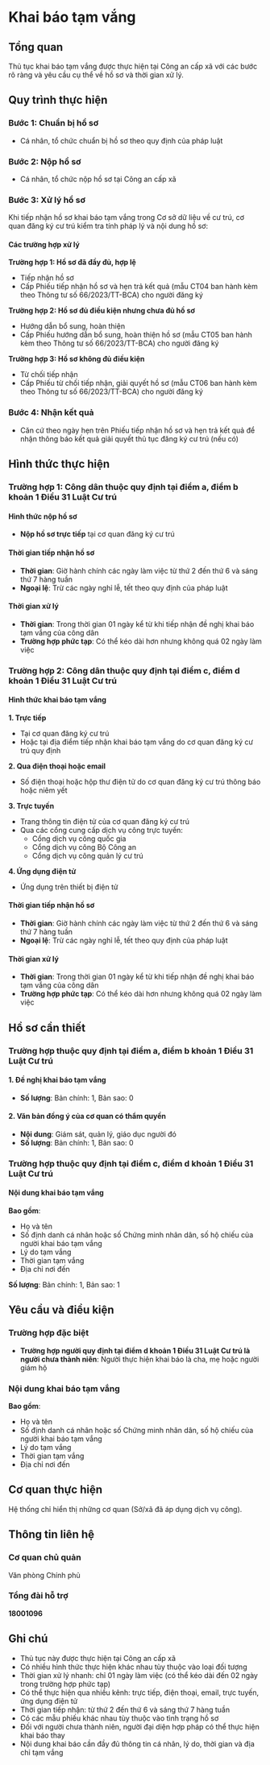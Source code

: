 # Khai báo tạm vắng

## Tổng quan
Thủ tục khai báo tạm vắng được thực hiện tại Công an cấp xã với các bước rõ ràng và yêu cầu cụ thể về hồ sơ và thời gian xử lý.

## Quy trình thực hiện

### Bước 1: Chuẩn bị hồ sơ
- Cá nhân, tổ chức chuẩn bị hồ sơ theo quy định của pháp luật

### Bước 2: Nộp hồ sơ
- Cá nhân, tổ chức nộp hồ sơ tại Công an cấp xã

### Bước 3: Xử lý hồ sơ
Khi tiếp nhận hồ sơ khai báo tạm vắng trong Cơ sở dữ liệu về cư trú, cơ quan đăng ký cư trú kiểm tra tính pháp lý và nội dung hồ sơ:

#### Các trường hợp xử lý

**Trường hợp 1: Hồ sơ đã đầy đủ, hợp lệ**
- Tiếp nhận hồ sơ
- Cấp Phiếu tiếp nhận hồ sơ và hẹn trả kết quả (mẫu CT04 ban hành kèm theo Thông tư số 66/2023/TT-BCA) cho người đăng ký

**Trường hợp 2: Hồ sơ đủ điều kiện nhưng chưa đủ hồ sơ**
- Hướng dẫn bổ sung, hoàn thiện
- Cấp Phiếu hướng dẫn bổ sung, hoàn thiện hồ sơ (mẫu CT05 ban hành kèm theo Thông tư số 66/2023/TT-BCA) cho người đăng ký

**Trường hợp 3: Hồ sơ không đủ điều kiện**
- Từ chối tiếp nhận
- Cấp Phiếu từ chối tiếp nhận, giải quyết hồ sơ (mẫu CT06 ban hành kèm theo Thông tư số 66/2023/TT-BCA) cho người đăng ký

### Bước 4: Nhận kết quả
- Căn cứ theo ngày hẹn trên Phiếu tiếp nhận hồ sơ và hẹn trả kết quả để nhận thông báo kết quả giải quyết thủ tục đăng ký cư trú (nếu có)

## Hình thức thực hiện

### Trường hợp 1: Công dân thuộc quy định tại điểm a, điểm b khoản 1 Điều 31 Luật Cư trú

#### Hình thức nộp hồ sơ
- **Nộp hồ sơ trực tiếp** tại cơ quan đăng ký cư trú

#### Thời gian tiếp nhận hồ sơ
- **Thời gian**: Giờ hành chính các ngày làm việc từ thứ 2 đến thứ 6 và sáng thứ 7 hàng tuần
- **Ngoại lệ**: Trừ các ngày nghỉ lễ, tết theo quy định của pháp luật

#### Thời gian xử lý
- **Thời gian**: Trong thời gian 01 ngày kể từ khi tiếp nhận đề nghị khai báo tạm vắng của công dân
- **Trường hợp phức tạp**: Có thể kéo dài hơn nhưng không quá 02 ngày làm việc

### Trường hợp 2: Công dân thuộc quy định tại điểm c, điểm d khoản 1 Điều 31 Luật Cư trú

#### Hình thức khai báo tạm vắng

**1. Trực tiếp**
- Tại cơ quan đăng ký cư trú
- Hoặc tại địa điểm tiếp nhận khai báo tạm vắng do cơ quan đăng ký cư trú quy định

**2. Qua điện thoại hoặc email**
- Số điện thoại hoặc hộp thư điện tử do cơ quan đăng ký cư trú thông báo hoặc niêm yết

**3. Trực tuyến**
- Trang thông tin điện tử của cơ quan đăng ký cư trú
- Qua các cổng cung cấp dịch vụ công trực tuyến:
  - Cổng dịch vụ công quốc gia
  - Cổng dịch vụ công Bộ Công an
  - Cổng dịch vụ công quản lý cư trú

**4. Ứng dụng điện tử**
- Ứng dụng trên thiết bị điện tử

#### Thời gian tiếp nhận hồ sơ
- **Thời gian**: Giờ hành chính các ngày làm việc từ thứ 2 đến thứ 6 và sáng thứ 7 hàng tuần
- **Ngoại lệ**: Trừ các ngày nghỉ lễ, tết theo quy định của pháp luật

#### Thời gian xử lý
- **Thời gian**: Trong thời gian 01 ngày kể từ khi tiếp nhận đề nghị khai báo tạm vắng của công dân
- **Trường hợp phức tạp**: Có thể kéo dài hơn nhưng không quá 02 ngày làm việc

## Hồ sơ cần thiết

### Trường hợp thuộc quy định tại điểm a, điểm b khoản 1 Điều 31 Luật Cư trú

#### 1. Đề nghị khai báo tạm vắng
- **Số lượng**: Bản chính: 1, Bản sao: 0

#### 2. Văn bản đồng ý của cơ quan có thẩm quyền
- **Nội dung**: Giám sát, quản lý, giáo dục người đó
- **Số lượng**: Bản chính: 1, Bản sao: 0

### Trường hợp thuộc quy định tại điểm c, điểm d khoản 1 Điều 31 Luật Cư trú

#### Nội dung khai báo tạm vắng
**Bao gồm**:
- Họ và tên
- Số định danh cá nhân hoặc số Chứng minh nhân dân, số hộ chiếu của người khai báo tạm vắng
- Lý do tạm vắng
- Thời gian tạm vắng
- Địa chỉ nơi đến

**Số lượng**: Bản chính: 1, Bản sao: 1

## Yêu cầu và điều kiện

### Trường hợp đặc biệt
- **Trường hợp người quy định tại điểm d khoản 1 Điều 31 Luật Cư trú là người chưa thành niên**: Người thực hiện khai báo là cha, mẹ hoặc người giám hộ

### Nội dung khai báo tạm vắng
**Bao gồm**:
- Họ và tên
- Số định danh cá nhân hoặc số Chứng minh nhân dân, số hộ chiếu của người khai báo tạm vắng
- Lý do tạm vắng
- Thời gian tạm vắng
- Địa chỉ nơi đến

## Cơ quan thực hiện

Hệ thống chỉ hiển thị những cơ quan (Sở/xã đã áp dụng dịch vụ công).

## Thông tin liên hệ

### Cơ quan chủ quản
Văn phòng Chính phủ

### Tổng đài hỗ trợ
**18001096**

## Ghi chú

- Thủ tục này được thực hiện tại Công an cấp xã
- Có nhiều hình thức thực hiện khác nhau tùy thuộc vào loại đối tượng
- Thời gian xử lý nhanh: chỉ 01 ngày làm việc (có thể kéo dài đến 02 ngày trong trường hợp phức tạp)
- Có thể thực hiện qua nhiều kênh: trực tiếp, điện thoại, email, trực tuyến, ứng dụng điện tử
- Thời gian tiếp nhận: từ thứ 2 đến thứ 6 và sáng thứ 7 hàng tuần
- Có các mẫu phiếu khác nhau tùy thuộc vào tình trạng hồ sơ
- Đối với người chưa thành niên, người đại diện hợp pháp có thể thực hiện khai báo thay
- Nội dung khai báo cần đầy đủ thông tin cá nhân, lý do, thời gian và địa chỉ tạm vắng
